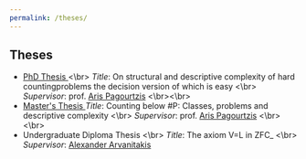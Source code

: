 ```yaml
---
permalink: /theses/
---
```


## Theses

- <A href="https://corefiles.corelab.ntua.gr/index.php/s/fVgdpMSPYHgTc5x"> PhD Thesis </A>
<\br>
_Title_: On structural and descriptive complexity of hard countingproblems the decision version of which is easy
<\br>
_Supervisor_: prof. <A href="http://users.softlab.ntua.gr/~pagour/"> Aris Pagourtzis</A>
<\br><\br>
- <A href="https://corefiles.corelab.ntua.gr/index.php/s/fVgdpMSPYHgTc5x"> Master's Thesis </A>
_Title_: Counting below #P:  Classes, problems and descriptive complexity
<\br>
_Supervisor_: prof. <A href="http://users.softlab.ntua.gr/~pagour/"> Aris  Pagourtzis</A>
<\br><\br>
- Undergraduate Diploma Thesis
<\br>
_Title_: The axiom V=L in ZFC_
<\br>
_Supervisor_: <A href="https://www.researchgate.net/profile/Alexander-Arvanitakis"> Alexander Arvanitakis </A>
